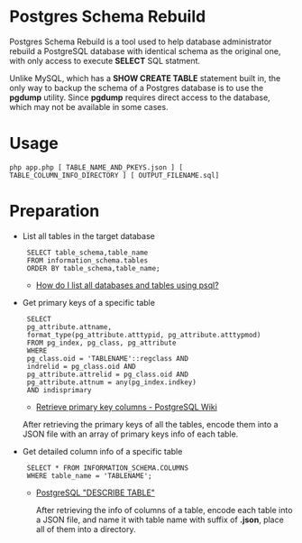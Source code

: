 Postgres Schema Rebuild
======
Postgres Schema Rebuild is a tool used to help database administrator rebuild a PostgreSQL database with identical schema as the original one, with only access to execute **SELECT** SQL statment.

Unlike MySQL, which has a **SHOW CREATE TABLE** statement built in, the only way to backup the schema of a Postgres database is to use the **pgdump** utility. Since **pgdump** requires direct access to the database, which may not be available in some cases.

# Usage
	php app.php [ TABLE_NAME_AND_PKEYS.json ] [ TABLE_COLUMN_INFO_DIRECTORY ] [ OUTPUT_FILENAME.sql]

# Preparation
 - List all tables in the target database

		SELECT table_schema,table_name
		FROM information_schema.tables
		ORDER BY table_schema,table_name;
	- [How do I list all databases and tables using psql?](http://dba.stackexchange.com/questions/1285/how-do-i-list-all-databases-and-tables-using-psql)


 - Get primary keys of a specific table

		SELECT
		pg_attribute.attname,
		format_type(pg_attribute.atttypid, pg_attribute.atttypmod)
		FROM pg_index, pg_class, pg_attribute
		WHERE
		pg_class.oid = 'TABLENAME'::regclass AND
		indrelid = pg_class.oid AND
		pg_attribute.attrelid = pg_class.oid AND
		pg_attribute.attnum = any(pg_index.indkey)
		AND indisprimary

	- [Retrieve primary key columns - PostgreSQL Wiki](https://wiki.postgresql.org/wiki/Retrieve_primary_key_columns)

	After retrieving the primary keys of all the tables, encode them into a JSON file with an array of primary keys info of each table.


 - Get detailed column info of a specific table

		SELECT * FROM INFORMATION_SCHEMA.COLUMNS
		WHERE table_name = 'TABLENAME';

	- [PostgreSQL "DESCRIBE TABLE"](http://stackoverflow.com/questions/109325/postgresql-describe-table)

		After retrieving the info of columns of a table, encode each table into a JSON file, and name it with table name with suffix of **.json**, place all of them into a directory.